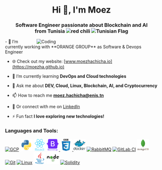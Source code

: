 <h1 align="center">Hi 👋, I'm Moez</h1>
<h3 align="center">
  Software Engineer passionate about Blockchain and AI<br>
  from Tunisia  <img src="https://creazilla-store.fra1.digitaloceanspaces.com/cliparts/24980/chilli-clipart-md.png" alt="red chili" style="width:20px; height: auto;"> <img src="https://3.bp.blogspot.com/-ZDIGFGl09h4/Wy9-_LIC_RI/AAAAAAAAoZw/SCSRj7B-Yuw-baQTfRA_wSxW6_A2S1FBACLcBGAs/s1600/Flag_of_Tunisia.gif" alt="Tunisian Flag" style="width:20px; height: auto;">
</h3>
<img align="right" alt="Coding" width="400"src="https://c.tenor.com/NOYF3f82b_gAAAAC/programmer.gif">
- 🔭 I’m currently working with **ORANGE GROUP** as Software & Devops Engineer

- 🌐 Check out my website: [www.moezhachicha.io](https://moezha.github.io)

- 🌱 I’m currently learning **DevOps and Cloud technologies**
  
- 💬 Ask me about **DEV, Cloud, Linux, Blockchain, AI, and Cryptocurrency**
    
- 📫 How to reach me **moez.hachicha@enis.tn**
  
- 🔗 Or connect with me on [LinkedIn](https://www.linkedin.com/in/moezha/)

- ⚡ Fun fact **I love exploring new technologies!**

<h3 align="left">Languages and Tools:</h3>
<p align="left">
<a href="https://cloud.google.com" target="_blank" rel="noreferrer"><img src="https://www.vectorlogo.zone/logos/google_cloud/google_cloud-icon.svg" alt="GCP" width="40" height="40"/></a>
<a href="https://python.org" target="_blank" rel="noreferrer"><img src="https://raw.githubusercontent.com/devicons/devicon/master/icons/python/python-original.svg" alt="Python" width="40" height="40"/></a>
<a href="https://reactjs.org/" target="_blank" rel="noreferrer"><img src="https://raw.githubusercontent.com/devicons/devicon/master/icons/react/react-original-wordmark.svg" alt="React" width="40" height="40"/></a>
<a href="https://getbootstrap.com" target="_blank" rel="noreferrer"> <img src="https://raw.githubusercontent.com/devicons/devicon/master/icons/bootstrap/bootstrap-plain-wordmark.svg" alt="bootstrap" width="40" height="40"/> </a>
  <a href="https://www.w3schools.com/css/" target="_blank" rel="noreferrer"> <img src="https://raw.githubusercontent.com/devicons/devicon/master/icons/css3/css3-original-wordmark.svg" alt="css3" width="40" height="40"/> </a>
<a href="https://docker.com" target="_blank" rel="noreferrer"><img src="https://raw.githubusercontent.com/devicons/devicon/master/icons/docker/docker-original-wordmark.svg" alt="Docker" width="40" height="40"/></a>
<a href="https://www.rabbitmq.com/" target="_blank" rel="noreferrer"><img src="https://www.vectorlogo.zone/logos/rabbitmq/rabbitmq-icon.svg" alt="RabbitMQ" width="40" height="40"/></a>
<a href="https://gitlab.com" target="_blank" rel="noreferrer"><img src="https://www.vectorlogo.zone/logos/gitlab/gitlab-icon.svg" alt="GitLab CI" width="40" height="40"/></a>
<a href="https://www.mongodb.com/" target="_blank" rel="noreferrer"><img src="https://raw.githubusercontent.com/devicons/devicon/master/icons/mongodb/mongodb-original-wordmark.svg" alt="MongoDB" width="40" height="40"/></a>
<a href="https://git-scm.com/" target="_blank" rel="noreferrer"><img src="https://www.vectorlogo.zone/logos/git-scm/git-scm-icon.svg" alt="Git" width="40" height="40"/></a>
<a href="https://www.linux.org/" target="_blank" rel="noreferrer"><img src="https://www.vectorlogo.zone/logos/linux/linux-icon.svg" alt="Linux" width="40" height="40"/></a>
<a href="https://www.java.com" target="_blank" rel="noreferrer"><img src="https://raw.githubusercontent.com/devicons/devicon/master/icons/java/java-original.svg" alt="Java" width="40" height="40"/></a>
<a href="https://nodejs.org" target="_blank" rel="noreferrer"><img src="https://raw.githubusercontent.com/devicons/devicon/master/icons/nodejs/nodejs-original-wordmark.svg" alt="Node.js" width="40" height="40"/></a>
<a href="https://soliditylang.org/" target="_blank" rel="noreferrer"><img src="https://www.vectorlogo.zone/logos/ethereum/ethereum-icon.svg" alt="Solidity" width="40" height="40"/></a>
</p>
